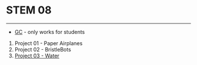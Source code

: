 # STEM 08
___
- [GC](https://classroom.google.com/u/0/c/NzQyNjk4NDA2Nlpa) - only works for students

1. Project 01 - Paper Airplanes
2. Project 02 - BristleBots
3. [Project 03 - Water](project03water.md)
